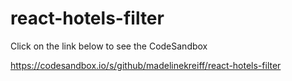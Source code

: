 # react-hotels-filter

Click on the link below to see the CodeSandbox

https://codesandbox.io/s/github/madelinekreiff/react-hotels-filter

